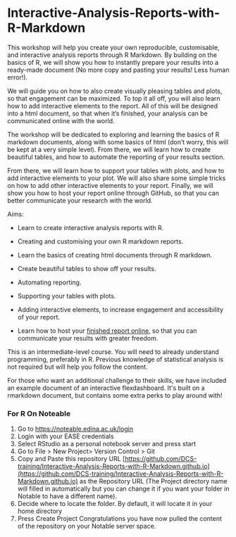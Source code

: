 # Interactive-Analysis-Reports-with-R-Markdown

This workshop will help you create your own reproducible, customisable, and interactive analysis reports through R Markdown. By building on the basics of R, we will show you how to instantly prepare your results into a ready-made document (No more copy and pasting your results! Less human error!).

We will guide you on how to also create visually pleasing tables and plots, so that engagement can be maximized. To top it all off, you will also learn how to add interactive elements to the report. All of this will be designed into a html document, so that when it’s finished, your analysis can be communicated online with the world.

The workshop will be dedicated to exploring and learning the basics of R markdown documents, along with some basics of html (don’t worry, this will be kept at a very simple level). From there, we will learn how to create beautiful tables, and how to automate the reporting of your results section.

From there, we will learn how to support your tables with plots, and how to add interactive elements to your plot. We will also share some simple tricks on how to add other interactive elements to your report. Finally, we will show you how to host your report online through GitHub, so that you can better communicate your research with the world.

Aims:

* Learn to create interactive analysis reports with R.

* Creating and customising your own R markdown reports.

* Learn the basics of creating html documents through R markdown.

* Create beautiful tables to show off your results.

* Automating reporting.

* Supporting your tables with plots.

* Adding interactive elements, to increase engagement and accessibility of your report.

* Learn how to host your [finished report online](https://dcs-training.github.io/Interactive-Analysis-Reports-with-R-Markdown.github.io/), so that you can communicate your results with greater freedom.


This is an intermediate-level course. You will need to already understand programming, preferably in R. Previous knowledge of statistical analysis is not required but will help you follow the content.

For those who want an additional challenge to their skills, we have included an example document of an interactive flexdashboard. It's built on a rmarkdown document, but contains some extra perks to play around with!

### For R On Noteable

1. Go to https://noteable.edina.ac.uk/login
2. Login with your EASE credentials
3. Select RStudio as a personal notebook server and press start
4. Go to File > New Project> Version Control > Git
5. Copy and Paste this repository URL [https://github.com/DCS-training/Interactive-Analysis-Reports-with-R-Markdown.github.io](https://github.com/DCS-training/Interactive-Analysis-Reports-with-R-Markdown.github.io) as the Repository URL (The Project directory name will filled in automatically but you can change it if you want your folder in Notable to have a different name).
6. Decide where to locate the folder. By default, it will locate it in your home directory
7. Press Create Project
Congratulations you have now pulled the content of the repository on your Notable server space.
